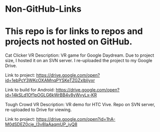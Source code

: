 # Non-GitHub-Links
# This repo is for links to repos and projects not hosted on GitHub.

Cat Clicker VR
Description: VR game for Google Daydream. Due to project size, I hosted it on an SVN server. I re-uploaded the project to my Google Drive.

Link to project: https://drive.google.com/open?id=1ebPcY3WKcOXAMnqPYSKeTZGZxlbliyxr

Link to build for Android: https://drive.google.com/open?id=14kSLd1Of1pOGLG6kWrBB4v8yWvyLx-KR

Tough Crowd VR
Description: VR demo for HTC Vive. Repo on SVN server, re-uploaded to Drive for viewing.

Link to project: https://drive.google.com/open?id=1hA-M0dSDEZ0cje_l3v8laAaqmUP_iyQ8
